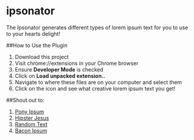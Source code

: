 # ipsonator
The Ipsonator generates different types of lorem ipsum text for you to use to your hearts delight!

##How to Use the Plugin
1. Download this project
2. Visit chrome://extensions in your Chrome browser
3. Ensure **Developer Mode** is checked
4. Click on **Load unpacked extension..**
5. Navigate to where these files are on your computer and select them
6. Click on the icon and see what creative lorem ipsum text you get!

##Shout out to:
1. [Pony Ipsum](https://ponyipsum.com/)
2. [Hipster Jesus](http://hipsterjesus.com/)
3. [Random Text](http://www.randomtext.me/)
4. [Bacon Ipsum](http://baconipsum.com/)